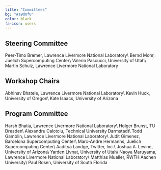 ```yaml
---
title: "Committees"
bg: "#a9d0f0"
color: black
fa-icon: users
---
```


## Steering Committee

Peer-Timo Bremer, Lawrence Livermore National Laboratory\\
Bernd Mohr, Juelich Supercomputing Center\\
Valerio Pascucci, University of Utah\\
Martin Schulz, Lawrence Livermore National Laboratory

## Workshop Chairs

Abhinav Bhatele, Lawrence Livermore National Laboratory\\
Kevin Huck, University of Oregon\\
Kate Isaacs, University of Arizona

## Program Committee

Harsh Bhatia, Lawrence Livermore National Laboratory\\
Holger Brunst, TU Dresden\\
Alexandru Calotoiu, Technical University Darmstadt\\
Todd Gamblin, Lawrence Livermore National Laboratory\\
Judit Gimenez, Barcelona Supercomputing Center\\
Marc-Andre Hermanns, Juelich Supercomputing Center\\
Aaditya Landge, Twitter, Inc.\\
Joshua A. Levine, University of Arizona\\
Yarden Livnat, University of Utah\\
Naoya Maruyama, Lawrence Livermore National Laboratory\\
Matthias Mueller, RWTH Aachen University\\
Paul Rosen, University of South Florida

